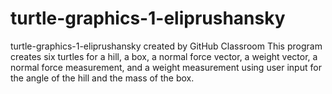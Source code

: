 # turtle-graphics-1-eliprushansky
turtle-graphics-1-eliprushansky created by GitHub Classroom
This program creates six turtles for a hill, a box, a normal force vector, a weight vector, a normal force measurement, and a weight measurement using user input for the angle of the hill and the mass of the box.
